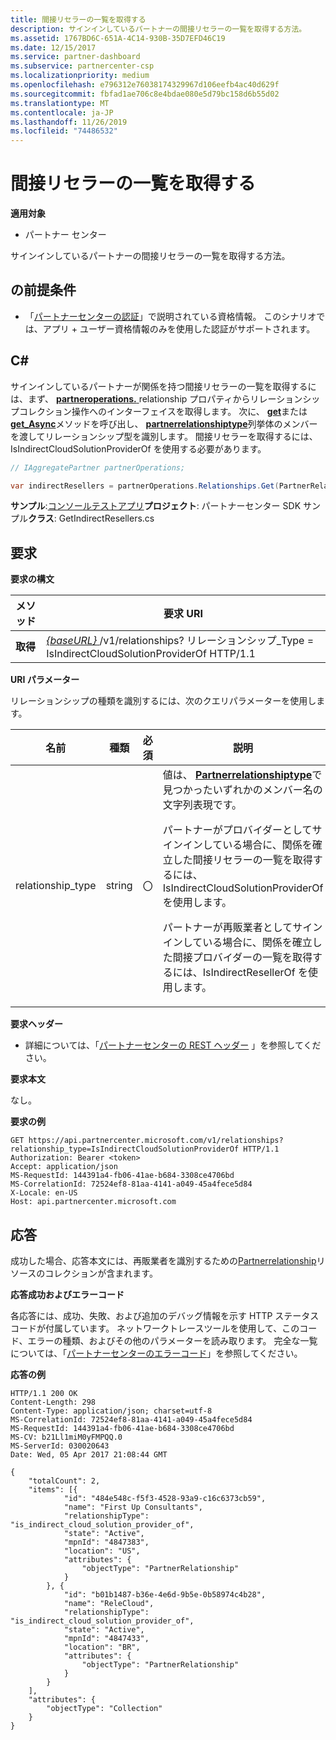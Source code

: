 ```yaml
---
title: 間接リセラーの一覧を取得する
description: サインインしているパートナーの間接リセラーの一覧を取得する方法。
ms.assetid: 1767BD6C-651A-4C14-930B-35D7EFD46C19
ms.date: 12/15/2017
ms.service: partner-dashboard
ms.subservice: partnercenter-csp
ms.localizationpriority: medium
ms.openlocfilehash: e796312e76038174329967d106eefb4ac40d629f
ms.sourcegitcommit: fbfad1ae706c8e4bdae080e5d79bc158d6b55d02
ms.translationtype: MT
ms.contentlocale: ja-JP
ms.lasthandoff: 11/26/2019
ms.locfileid: "74486532"
---
```

# <a name="retrieve-a-list-of-indirect-resellers"></a>間接リセラーの一覧を取得する


**適用対象**

- パートナー センター

サインインしているパートナーの間接リセラーの一覧を取得する方法。

## <a name="span-idprerequisitesspan-idprerequisitesspan-idprerequisitesprerequisites"></a><span id="Prerequisites"/><span id="prerequisites"/><span id="PREREQUISITES"/>の前提条件


- 「[パートナーセンターの認証](partner-center-authentication.md)」で説明されている資格情報。 このシナリオでは、アプリ + ユーザー資格情報のみを使用した認証がサポートされます。

## <a name="span-idc_span-idc_c"></a><span id="C_"/><span id="c_"/>C#


サインインしているパートナーが関係を持つ間接リセラーの一覧を取得するには、まず、 [**partneroperations.** ](https://docs.microsoft.com/dotnet/api/microsoft.store.partnercenter.ipartner.relationships) relationship プロパティからリレーションシップコレクション操作へのインターフェイスを取得します。 次に、 [**get**](https://docs.microsoft.com/dotnet/api/microsoft.store.partnercenter.relationships.irelationshipcollection.get)または[**get\_Async**](https://docs.microsoft.com/dotnet/api/microsoft.store.partnercenter.relationships.irelationshipcollection.getasync)メソッドを呼び出し、 [**partnerrelationshiptype**](https://docs.microsoft.com/dotnet/api/microsoft.store.partnercenter.models.relationships.partnerrelationshiptype)列挙体のメンバーを渡してリレーションシップ型を識別します。 間接リセラーを取得するには、IsIndirectCloudSolutionProviderOf を使用する必要があります。

``` csharp
// IAggregatePartner partnerOperations;

var indirectResellers = partnerOperations.Relationships.Get(PartnerRelationshipType.IsIndirectCloudSolutionProviderOf);
```

**サンプル**:[コンソールテストアプリ](console-test-app.md)**プロジェクト**: パートナーセンター SDK サンプル**クラス**: GetIndirectResellers.cs

## <a name="span-idrequestspan-idrequestspan-idrequestrequest"></a><span id="Request"/><span id="request"/><span id="REQUEST"/>要求


**要求の構文**

| メソッド  | 要求 URI                                                                                                                |
|---------|----------------------------------------------------------------------------------------------------------------------------|
| **取得** | [ *{baseURL}* ](partner-center-rest-urls.md)/v1/relationships? リレーションシップ\_Type = IsIndirectCloudSolutionProviderOf HTTP/1.1 |

 

**URI パラメーター**

リレーションシップの種類を識別するには、次のクエリパラメーターを使用します。

<table>
<colgroup>
<col width="25%" />
<col width="25%" />
<col width="25%" />
<col width="25%" />
</colgroup>
<thead>
<tr class="header">
<th>名前</th>
<th>種類</th>
<th>必須</th>
<th>説明</th>
</tr>
</thead>
<tbody>
<tr class="odd">
<td>relationship_type</td>
<td>string</td>
<td>〇</td>
<td>値は、 <a href="https://docs.microsoft.com/dotnet/api/microsoft.store.partnercenter.models.relationships.partnerrelationshiptype"><strong>Partnerrelationshiptype</strong></a>で見つかったいずれかのメンバー名の文字列表現です。
<p>パートナーがプロバイダーとしてサインインしている場合に、関係を確立した間接リセラーの一覧を取得するには、IsIndirectCloudSolutionProviderOf を使用します。</p>
<p>パートナーが再販業者としてサインインしている場合に、関係を確立した間接プロバイダーの一覧を取得するには、IsIndirectResellerOf を使用します。</p></td>
</tr>
</tbody>
</table>

 

**要求ヘッダー**

- 詳細については、「[パートナーセンターの REST ヘッダー](headers.md) 」を参照してください。

**要求本文**

なし。

**要求の例**

```http
GET https://api.partnercenter.microsoft.com/v1/relationships?relationship_type=IsIndirectCloudSolutionProviderOf HTTP/1.1
Authorization: Bearer <token>
Accept: application/json
MS-RequestId: 144391a4-fb06-41ae-b684-3308ce4706bd
MS-CorrelationId: 72524ef8-81aa-4141-a049-45a4fece5d84
X-Locale: en-US
Host: api.partnercenter.microsoft.com
```

## <a name="span-idresponsespan-idresponsespan-idresponseresponse"></a><span id="Response"/><span id="response"/><span id="RESPONSE"/>応答


成功した場合、応答本文には、再販業者を識別するための[Partnerrelationship](relationships-resources.md)リソースのコレクションが含まれます。

**応答成功およびエラーコード**

各応答には、成功、失敗、および追加のデバッグ情報を示す HTTP ステータスコードが付属しています。 ネットワークトレースツールを使用して、このコード、エラーの種類、およびその他のパラメーターを読み取ります。 完全な一覧については、「[パートナーセンターのエラーコード](error-codes.md)」を参照してください。

**応答の例**

```http
HTTP/1.1 200 OK
Content-Length: 298
Content-Type: application/json; charset=utf-8
MS-CorrelationId: 72524ef8-81aa-4141-a049-45a4fece5d84
MS-RequestId: 144391a4-fb06-41ae-b684-3308ce4706bd
MS-CV: b21Ll1miM0yFMPQQ.0
MS-ServerId: 030020643
Date: Wed, 05 Apr 2017 21:08:44 GMT

{
    "totalCount": 2,
    "items": [{
            "id": "484e548c-f5f3-4528-93a9-c16c6373cb59",
            "name": "First Up Consultants",
            "relationshipType": "is_indirect_cloud_solution_provider_of",
            "state": "Active",
            "mpnId": "4847383",
            "location": "US",
            "attributes": {
                "objectType": "PartnerRelationship"
            }
        }, {
            "id": "b01b1487-b36e-4e6d-9b5e-0b58974c4b28",
            "name": "ReleCloud",
            "relationshipType": "is_indirect_cloud_solution_provider_of",
            "state": "Active",
            "mpnId": "4847433",
            "location": "BR",
            "attributes": {
                "objectType": "PartnerRelationship"
            }
        }
    ],
    "attributes": {
        "objectType": "Collection"
    }
}
```

 

 




